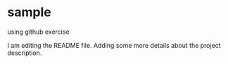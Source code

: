 # sample
using github exercise

I am editing the README file. Adding some more details about the project description.
